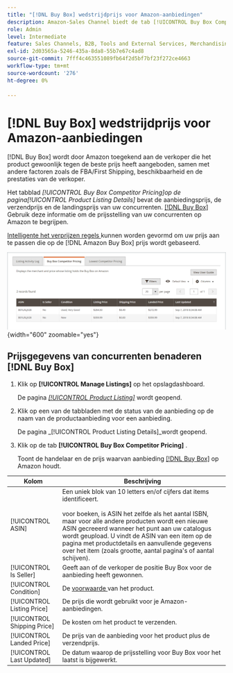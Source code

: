 ```yaml
---
title: "[!DNL Buy Box] wedstrijdprijs voor Amazon-aanbiedingen"
description: Amazon-Sales Channel biedt de tab [!UICONTROL Buy Box Competitor Pricing] om u te helpen de prijsstelling van uw concurrenten op Amazon te begrijpen.
role: Admin
level: Intermediate
feature: Sales Channels, B2B, Tools and External Services, Merchandising, Integration
exl-id: 2d03565a-5246-435a-8da8-55b7e67c4ad8
source-git-commit: 7fff4c463551089fb64f2d5bf7bf23f272ce4663
workflow-type: tm+mt
source-wordcount: '276'
ht-degree: 0%

---
```


# [!DNL Buy Box] wedstrijdprijs voor Amazon-aanbiedingen

[!DNL Buy Box] wordt door Amazon toegekend aan de verkoper die het product gewoonlijk tegen de beste prijs heeft aangeboden, samen met andere factoren zoals de FBA/First Shipping, beschikbaarheid en de prestaties van de verkoper.

Het tabblad _[!UICONTROL Buy Box Competitor Pricing]_op de pagina_[!UICONTROL Product Listing Details]_ bevat de aanbiedingsprijs, de verzendprijs en de landingsprijs van uw concurrenten. [[!DNL Buy Box]](./buy-box-competitor-pricing.md) Gebruik deze informatie om de prijsstelling van uw concurrenten op Amazon te begrijpen.

[ Intelligente het verprijzen regels ](./intelligent-repricing-rules.md) kunnen worden gevormd om uw prijs aan te passen die op de [!DNL Amazon Buy Box] prijs wordt gebaseerd.

![ de Prijsdetails van de Concurrant van Buy Box ](assets/amazon-listing-details-buy-box.png){width="600" zoomable="yes"}

## Prijsgegevens van concurrenten benaderen [!DNL Buy Box]

1. Klik op **[!UICONTROL Manage Listings]** op het opslagdashboard.

   De pagina [_[!UICONTROL Product Listing]_](./managing-product-listings.md) wordt geopend.

1. Klik op een van de tabbladen met de status van de aanbieding op de naam van de productaanbieding voor een aanbieding.

   De pagina _[!UICONTROL Product Listing Details]_wordt geopend.

1. Klik op de tab **[!UICONTROL Buy Box Competitor Pricing]** .

   Toont de handelaar en de prijs waarvan aanbieding [[!DNL Buy Box]](./buy-box-competitor-pricing.md) op Amazon houdt.

| Kolom | Beschrijving |
|-----------------------------|----------------------------------------------------------------------------------------------------------------------------------------------------------------------------------------------------------------------------------------------------------------------------------------------------------------------------------------------------------------------------------------|
| [!UICONTROL ASIN] | Een uniek blok van 10 letters en/of cijfers dat items identificeert.<br><br> voor boeken, is ASIN het zelfde als het aantal ISBN, maar voor alle andere producten wordt een nieuwe ASIN gecreeerd wanneer het punt aan uw catalogus wordt geupload. U vindt de ASIN van een item op de pagina met productdetails en aanvullende gegevens over het item (zoals grootte, aantal pagina&#39;s of aantal schijven). |
| [!UICONTROL Is Seller] | Geeft aan of de verkoper de positie Buy Box voor de aanbieding heeft gewonnen. |
| [!UICONTROL Condition] | De [ voorwaarde ](./product-listing-condition.md) van het product. |
| [!UICONTROL Listing Price] | De prijs die wordt gebruikt voor je Amazon-aanbiedingen. |
| [!UICONTROL Shipping Price] | De kosten om het product te verzenden. |
| [!UICONTROL Landed Price] | De prijs van de aanbieding voor het product plus de verzendprijs. |
| [!UICONTROL Last Updated] | De datum waarop de prijsstelling voor Buy Box voor het laatst is bijgewerkt. |
